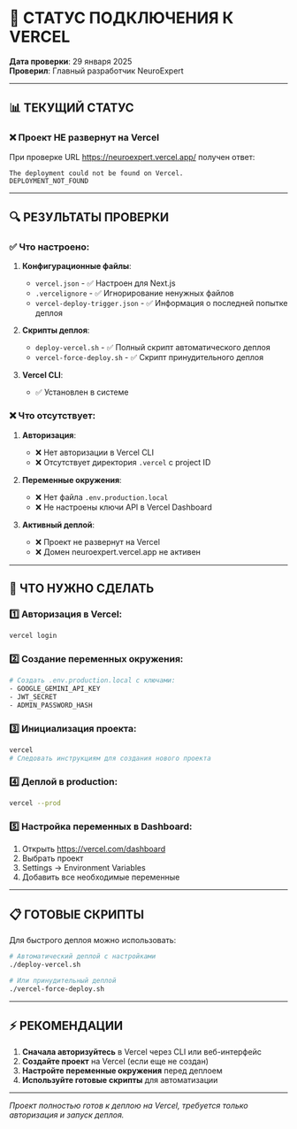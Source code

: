 # 🔌 СТАТУС ПОДКЛЮЧЕНИЯ К VERCEL

**Дата проверки**: 29 января 2025  
**Проверил**: Главный разработчик NeuroExpert

---

## 📊 ТЕКУЩИЙ СТАТУС

### ❌ **Проект НЕ развернут на Vercel**

При проверке URL https://neuroexpert.vercel.app/ получен ответ:
```
The deployment could not be found on Vercel.
DEPLOYMENT_NOT_FOUND
```

---

## 🔍 РЕЗУЛЬТАТЫ ПРОВЕРКИ

### ✅ **Что настроено:**

1. **Конфигурационные файлы**:
   - `vercel.json` - ✅ Настроен для Next.js
   - `.vercelignore` - ✅ Игнорирование ненужных файлов
   - `vercel-deploy-trigger.json` - ✅ Информация о последней попытке деплоя

2. **Скрипты деплоя**:
   - `deploy-vercel.sh` - ✅ Полный скрипт автоматического деплоя
   - `vercel-force-deploy.sh` - ✅ Скрипт принудительного деплоя

3. **Vercel CLI**:
   - ✅ Установлен в системе

### ❌ **Что отсутствует:**

1. **Авторизация**:
   - ❌ Нет авторизации в Vercel CLI
   - ❌ Отсутствует директория `.vercel` с project ID

2. **Переменные окружения**:
   - ❌ Нет файла `.env.production.local`
   - ❌ Не настроены ключи API в Vercel Dashboard

3. **Активный деплой**:
   - ❌ Проект не развернут на Vercel
   - ❌ Домен neuroexpert.vercel.app не активен

---

## 🚀 ЧТО НУЖНО СДЕЛАТЬ

### 1️⃣ **Авторизация в Vercel**:
```bash
vercel login
```

### 2️⃣ **Создание переменных окружения**:
```bash
# Создать .env.production.local с ключами:
- GOOGLE_GEMINI_API_KEY
- JWT_SECRET
- ADMIN_PASSWORD_HASH
```

### 3️⃣ **Инициализация проекта**:
```bash
vercel
# Следовать инструкциям для создания нового проекта
```

### 4️⃣ **Деплой в production**:
```bash
vercel --prod
```

### 5️⃣ **Настройка переменных в Dashboard**:
1. Открыть https://vercel.com/dashboard
2. Выбрать проект
3. Settings → Environment Variables
4. Добавить все необходимые переменные

---

## 📋 ГОТОВЫЕ СКРИПТЫ

Для быстрого деплоя можно использовать:
```bash
# Автоматический деплой с настройками
./deploy-vercel.sh

# Или принудительный деплой
./vercel-force-deploy.sh
```

---

## ⚡ РЕКОМЕНДАЦИИ

1. **Сначала авторизуйтесь** в Vercel через CLI или веб-интерфейс
2. **Создайте проект** на Vercel (если еще не создан)
3. **Настройте переменные окружения** перед деплоем
4. **Используйте готовые скрипты** для автоматизации

---

*Проект полностью готов к деплою на Vercel, требуется только авторизация и запуск деплоя.*